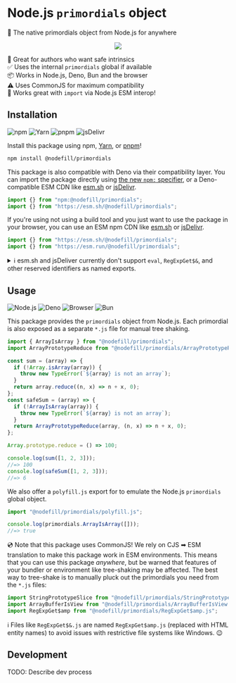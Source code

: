 # Node.js `primordials` object

🧊 The native primordials object from Node.js for anywhere

<div align="center">

![](https://user-images.githubusercontent.com/61068799/250172175-b8a00130-d315-4345-b176-7b6614342626.png)

</div>

🤩 Great for authors who want safe intrinsics \
✅ Uses the internal `primordials` global if available \
📦 Works in Node.js, Deno, Bun and the browser \
⚠️ Uses CommonJS for maximum compatibility \
🔮 Works great with `import` via Node.js ESM interop!

## Installation

![npm](https://img.shields.io/static/v1?style=for-the-badge&message=npm&color=CB3837&logo=npm&logoColor=FFFFFF&label=)
![Yarn](https://img.shields.io/static/v1?style=for-the-badge&message=Yarn&color=2C8EBB&logo=Yarn&logoColor=FFFFFF&label=)
![pnpm](https://img.shields.io/static/v1?style=for-the-badge&message=pnpm&color=222222&logo=pnpm&logoColor=F69220&label=)
![jsDelivr](https://img.shields.io/static/v1?style=for-the-badge&message=jsDelivr&color=E84D3D&logo=jsDelivr&logoColor=FFFFFF&label=)

Install this package using npm, [Yarn], or [pnpm]!

```sh
npm install @nodefill/primordials
```

This package is also compatible with Deno via their compatibility layer. You can
import the package directly using [the new `npm:` specifier], or a
Deno-compatible ESM CDN like [esm.sh] or [jsDelivr].

```js
import {} from "npm:@nodefill/primordials";
import {} from "https://esm.sh/@nodefill/primordials";
```

If you're using not using a build tool and you just want to use the package in
your browser, you can use an ESM npm CDN like [esm.sh] or [jsDelivr].

```js
import {} from "https://esm.sh/@nodefill/primordials";
import {} from "https://esm.run/@nodefill/primordials";
```

<details><summary>ℹ esm.sh and jsDeliver currently don't support
<code>eval</code>, <code>RegExpGet$&</code>, and other reserved identifiers as
named exports.</summary>

For example, this will work in Node.js:

```js
// Yes, this is valid JavaScript!
import { "RegExpGet$&" as RegExpGet$amp } from "@nodefill/primordials";

console.log(RegExpGet$amp());
//=> '\x00\x00\x00'
```

ℹ TypeScript (along with many other JS syntax highlighters and tools) don't
parse string named exports very well. See [microsoft/TypeScript#40594].

But it **will not work** when you use esm.sh or jsDelivr because they don't
generate code to ESM-export those string named exports. You can still use the
default export `primordials` object though:

```js
import primordials from "https://esm.sh/@nodefill/primordials";
const { "RegExpGet$&": RegExpGet$amp } = primordials;

console.log(RegExpGet$amp());
//=> '\x00\x00\x00'
```

</details>

## Usage

![Node.js](https://img.shields.io/static/v1?style=for-the-badge&message=Node.js&color=339933&logo=Node.js&logoColor=FFFFFF&label=)
![Deno](https://img.shields.io/static/v1?style=for-the-badge&message=Deno&color=000000&logo=Deno&logoColor=FFFFFF&label=)
![Browser](https://img.shields.io/static/v1?style=for-the-badge&message=Browser&color=4285F4&logo=Google+Chrome&logoColor=FFFFFF&label=)
![Bun](https://img.shields.io/static/v1?style=for-the-badge&message=Bun&color=000000&logo=Bun&logoColor=FFFFFF&label=)

This package provides the `primordials` object from Node.js. Each primordial is
also exposed as a separate `*.js` file for manual tree shaking.

```js
import { ArrayIsArray } from "@nodefill/primordials";
import ArrayPrototypeReduce from "@nodefill/primordials/ArrayPrototypeReduce.js";

const sum = (array) => {
  if (!Array.isArray(array)) {
    throw new TypeError(`${array} is not an array`);
  }
  return array.reduce((n, x) => n + x, 0);
};
const safeSum = (array) => {
  if (!ArrayIsArray(array)) {
    throw new TypeError(`${array} is not an array`);
  }
  return ArrayPrototypeReduce(array, (n, x) => n + x, 0);
};

Array.prototype.reduce = () => 100;

console.log(sum([1, 2, 3]));
//=> 100
console.log(safeSum([1, 2, 3]));
//=> 6
```

We also offer a `polyfill.js` export for to emulate the Node.js `primordials`
global object.

```js
import "@nodefill/primordials/polyfill.js";

console.log(primordials.ArrayIsArray([]));
//=> true
```

💿 Note that this package uses CommonJS! We rely on CJS ➡ ESM translation to
make this package work in ESM environments. This means that you can use this
package _anywhere_, but be warned that features of your bundler or environment
like tree-shaking may be affected. The best way to tree-shake is to manually
pluck out the primordials you need from the `*.js` files:

```js
import StringPrototypeSlice from "@nodefill/primordials/StringPrototypeSlice.js";
import ArrayBufferIsView from "@nodefill/primordials/ArrayBufferIsView.js";
import RegExpGet$amp from "@nodefill/primordials/RegExpGet$amp.js";
```

ℹ Files like `RegExpGet$&.js` are named `RegExpGet$amp.js` (replaced with HTML
entity names) to avoid issues with restrictive file systems like Windows. 😉

## Development

TODO: Describe dev process

<!-- prettier-ignore-start -->
[esm.sh]: https://esm.sh/
[jsDelivr]: https://www.jsdelivr.com/esm
[Yarn]: https://yarnpkg.com/
[pnpm]: https://pnpm.io/
[the new `npm:` specifier]: https://deno.land/manual/node/npm_specifiers
[microsoft/TypeScript#40594]: https://github.com/microsoft/TypeScript/issues/40594
[denoland/deno#19665]: https://github.com/denoland/deno/issues/19665
<!-- prettier-ignore-end -->
